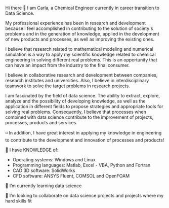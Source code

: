 Hi there 👋 I am Carla, a Chemical Engineer currently in career transition to Data Science.


My professional experience has been in research and development because I feel accomplished in contributing to the solution of society's problems and in the generation of knowledge, applied in the development of new products and processes, as well as improving the existing ones.

I believe that research related to mathematical modeling and numerical simulation is a way to apply my scientific knowledge related to chemical engineering in solving different real problems. This is an opportunity that can have an impact from the industry to the final consumer.

I believe in collaborative research and development between companies, research institutes and universities. Also, I believe in interdisciplinary teamwork to solve the target problems in research projects.

I am fascinated by the field of data science. The ability to extract, explore, analyze and the possibility of developing knowledge, as well as the application in different fields to propose strategies and appropriate tools for solving real problems. Consequently, I believe that processes when combined with data science contribute to the improvement of projects, processes, products and services.

◽️ In addition, I have great interest in applying my knowledge in engineering to contribute to the development and innovation of processes and products!


📌 I have KNOWLEDGE of:
- Operating systems: Windows and Linux
- Programming languages: Matlab, Excel - VBA, Python and Fortran
- CAD 3D software: SolidWorks
- CFD software: ANSYS Fluent, COMSOL and OpenFOAM


🌱 I’m currently learning data science

👯 I’m looking to collaborate on data science projects and projects where my hard skills fit

<!--
**carlacotas/carlacotas** is a ✨ _special_ ✨ repository because its `README.md` (this file) appears on your GitHub profile.

Here are some ideas to get you started:

- 🔭 I’m currently working on ...
- 🌱 I’m currently learning ...
- 👯 I’m looking to collaborate on ...
- 🤔 I’m looking for help with ...
- 💬 Ask me about ...
- 📫 How to reach me: ...
- 😄 Pronouns: ...
- ⚡ Fun fact: ...
-->
